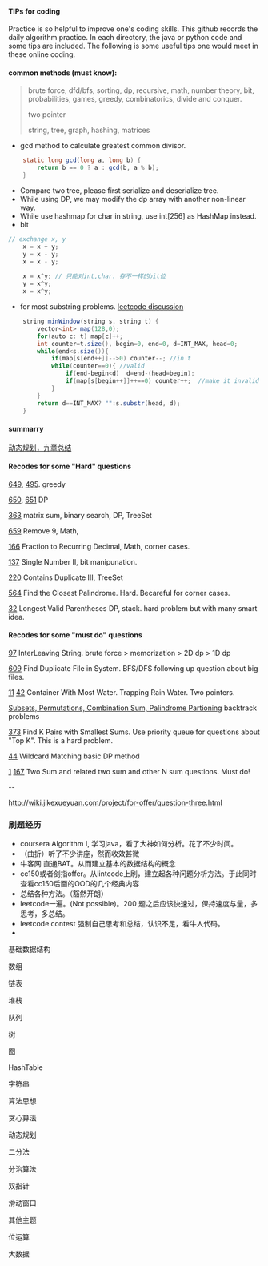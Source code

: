 #### TIPs for coding
Practice is so helpful to improve one's coding skills. This github records the daily algorithm practice. In each directory, the java or python code and some tips are included. The following is some useful tips one would meet in these online coding.

#### common methods (must know):
> brute force, dfd/bfs, sorting, dp, recursive, math, number theory, bit, probabilities, games, greedy, combinatorics, divide and conquer.
> 
> two pointer
> 
> string, tree, graph, hashing, matrices

* gcd method to calculate greatest common divisor.

```java
    static long gcd(long a, long b) {
        return b == 0 ? a : gcd(b, a % b);
    }
```
* Compare two tree, please first serialize and deserialize tree.
* While using DP, we may modify the dp array with another non-linear way. 
* While use hashmap for char in string, use int[256] as HashMap instead.
* bit 
		
```java
// exchange x, y 
	x = x + y;
	y = x - y;
	x = x - y; 
	
	x = x^y; // 只能对int,char. 存不一样的bit位
	y = x^y; 
	x = x^y;
```
* for most substring problems. [leetcode discussion](https://discuss.leetcode.com/topic/30941/here-is-a-10-line-template-that-can-solve-most-substring-problems)	

```java
	string minWindow(string s, string t) {
        vector<int> map(128,0);
        for(auto c: t) map[c]++;
        int counter=t.size(), begin=0, end=0, d=INT_MAX, head=0;
        while(end<s.size()){
            if(map[s[end++]]-->0) counter--; //in t
            while(counter==0){ //valid
                if(end-begin<d)  d=end-(head=begin);
                if(map[s[begin++]]++==0) counter++;  //make it invalid
            }  
        }
        return d==INT_MAX? "":s.substr(head, d);
    }
```

#### summarry
[动态规划，九章总结](http://hongzheng.me/nine-chapter-dynamic-programming/)

#### Recodes for some "Hard" questions
[649](https://leetcode.com/problems/dota2-senate/discuss/), [495](https://leetcode.com/problems/teemo-attacking/description/). greedy

[650](https://leetcode.com/problems/2-keys-keyboard/description/), [651](https://leetcode.com/problems/4-keys-keyboard/description/) DP 

[363](https://leetcode.com/problems/max-sum-of-rectangle-no-larger-than-k/description/) matrix sum, binary search, DP, TreeSet

[659](https://leetcode.com/contest/leetcode-weekly-contest-45/problems/remove-9/) Remove 9, Math,

[166](https://leetcode.com/problems/fraction-to-recurring-decimal) Fraction to Recurring Decimal, Math, corner cases.

[137](https://leetcode.com/problems/single-number-ii/discuss/) Single Number II, bit manipunation.

[220](https://leetcode.com/problems/contains-duplicate-iii/discuss/) Contains Duplicate III, TreeSet

[564](https://leetcode.com/problems/find-the-closest-palindrome/discuss/) Find the Closest Palindrome. Hard. Becareful for corner cases.

[32](https://leetcode.com/problems/longest-valid-parentheses/) Longest Valid Parentheses DP, stack. hard problem but with many smart idea.

#### Recodes for some "must do" questions

[97](https://leetcode.com/problems/interleaving-string/description/) InterLeaving String. brute force > memorization > 2D dp > 1D dp

[609](https://leetcode.com/problems/find-duplicate-file-in-system/description/) Find Duplicate File in System. BFS/DFS following up question about big files. 

[11](https://leetcode.com/problems/container-with-most-water/discuss/)   [42](https://leetcode.com/problems/trapping-rain-water) Container With Most Water. Trapping Rain Water. Two pointers.

[Subsets, Permutations, Combination Sum, Palindrome Partioning](https://leetcode.com/problems/permutations/discuss/) backtrack problems

[373](https://leetcode.com/problems/find-k-pairs-with-smallest-sums/) Find K Pairs with Smallest Sums. Use priority queue for questions about "Top K". This is a hard problem.

[44](https://leetcode.com/problems/wildcard-matching/discuss/) Wildcard Matching basic DP method

[1](https://leetcode.com/problems/two-sum/description/) [167](https://leetcode.com/problems/two-sum-ii-input-array-is-sorted/) Two Sum and related two sum and other N sum questions. Must do!

--

http://wiki.jikexueyuan.com/project/for-offer/question-three.html

### 刷题经历 
* coursera Algorithm I, 学习java，看了大神如何分析。花了不少时间。
* （曲折）听了不少讲座，然而收效甚微
* 牛客网 直通BAT。从而建立基本的数据结构的概念
* cc150或者剑指offer。从lintcode上刷，建立起各种问题分析方法。于此同时查看cc150后面的OOD的几个经典内容
* 总结各种方法。（豁然开朗）
* leetcode一遍。(Not possible)。200 题之后应该快速过，保持速度与量，多思考，多总结。
* leetcode contest 强制自己思考和总结，认识不足，看牛人代码。
* 


基础数据结构

数组

链表

堆栈

队列

树

图

HashTable

字符串

算法思想

贪心算法

动态规划

二分法

分治算法

双指针

滑动窗口

其他主题

位运算

大数据
